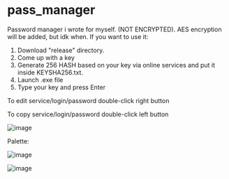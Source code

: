 # pass_manager
Password manager i wrote for myself. (NOT ENCRYPTED). AES encryption will be added, but idk when.
If you want to use it: 
1. Download "release" directory.
2. Come up with a key
4. Generate 256 HASH based on your key via online services and put it inside KEYSHA256.txt.
5. Launch .exe file
6. Type your key and press Enter

To edit service/login/password double-click right button

To copy service/login/password double-click left button



![image](https://user-images.githubusercontent.com/86728543/212114731-8e99f0a9-9427-4f2c-919f-d252c74f98ad.png)

Palette:

![image](https://user-images.githubusercontent.com/86728543/212115173-862b0b27-229b-4dca-b368-3153c84aab10.png)

![image](https://user-images.githubusercontent.com/86728543/212115556-c9aa5757-560c-4ee9-ad78-d4208d1c790a.png)

